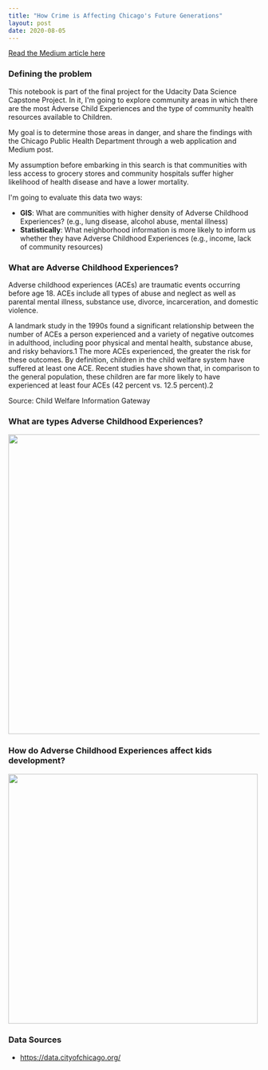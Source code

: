 ```yaml
---
title: "How Crime is Affecting Chicago's Future Generations"
layout: post
date: 2020-08-05
---
```

[Read the Medium article here](https://medium.com/@andrescrucetta/how-crime-is-affecting-chicagos-future-generations-2cd48355ed14)

### Defining the problem
This notebook is part of the final project for the Udacity Data Science Capstone Project. In it, I'm going to explore community areas in which there are the most Adverse Child Experiences and the type of community health resources available to Children.

My goal is to determine those areas in danger, and share the findings with the Chicago Public Health Department through a web application and Medium post.

My assumption before embarking in this search is that communities with less access to grocery stores and community hospitals suffer higher likelihood of health disease and have a lower mortality.

I'm going to evaluate this data two ways:
*   **GIS**: What are communities with higher density of Adverse Childhood Experiences? (e.g., lung disease, alcohol abuse, mental illness)
*   **Statistically**: What neighborhood information is more likely to inform us whether they have Adverse Childhood Experiences (e.g., income, lack of community resources)

### What are Adverse Childhood Experiences?

Adverse childhood experiences (ACEs) are traumatic events occurring before age 18. ACEs include all types of abuse and neglect as well as parental mental illness, substance use, divorce, incarceration, and domestic violence.

A landmark study in the 1990s found a significant relationship between the number of ACEs a person experienced and a variety of negative outcomes in adulthood, including poor physical and mental health, substance abuse, and risky behaviors.1 The more ACEs experienced, the greater the risk for these outcomes. By definition, children in the child welfare system have suffered at least one ACE. Recent studies have shown that, in comparison to the general population, these children are far more likely to have experienced at least four ACEs (42 percent vs. 12.5 percent).2

Source: Child Welfare Information Gateway

### What are types Adverse Childhood Experiences?
<div>
<img src="https://www.npr.org/assets/img/2015/02/20/aces-1_custom.jpg" width="600"/>
</div>

### How do Adverse Childhood Experiences affect kids development?
<div>
<img src="https://socialworksynergy.files.wordpress.com/2013/12/ace-pyramid-cdc.gif?w=369&zoom=2" width="500"/>
</div>

### Data Sources
*   https://data.cityofchicago.org/
